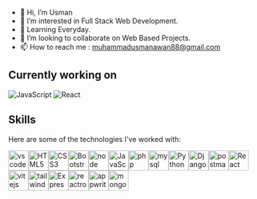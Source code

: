 - 👋 Hi, I’m Usman
- 👀 I’m interested in Full Stack Web Development.
- 🌱 Learning Everyday.
- 💞️ I’m looking to collaborate on Web Based Projects.
- 📫 How to reach me : muhammadusmanawan88@gmail.com

## Currently working on

![JavaScript](https://img.shields.io/badge/JavaScript-F7DF1E?style=for-the-badge&logo=javascript&logoColor=black)
![React](https://img.shields.io/badge/React-20232A?style=for-the-badge&logo=react&logoColor=61DAFB)


## Skills
Here are some of the technologies I've worked with:
<div style="display: flex; flex-wrap: wrap;">
  <img src="https://cdn.jsdelivr.net/gh/devicons/devicon@6910f0503efdd315c8f9b858234310c06e04d9c0/icons/vscode/vscode-original.svg" alt="vscode" width="40" height="40" />
  <img src="https://cdn.jsdelivr.net/gh/devicons/devicon/icons/html5/html5-original.svg" alt="HTML5" width="40" height="40" />
  <img src="https://cdn.jsdelivr.net/gh/devicons/devicon/icons/css3/css3-original.svg" alt="CSS3" width="40" height="40" />
  <img src="https://cdn.jsdelivr.net/gh/devicons/devicon@6910f0503efdd315c8f9b858234310c06e04d9c0/icons/bootstrap/bootstrap-original.svg" alt="Bootstrap" width="40" height="40" />
  <img src="https://cdn.jsdelivr.net/gh/devicons/devicon@6910f0503efdd315c8f9b858234310c06e04d9c0/icons/nodejs/nodejs-original.svg" alt="node" width="40" height="40" />
  <img src="https://cdn.jsdelivr.net/gh/devicons/devicon/icons/javascript/javascript-original.svg" alt="JavaScript" width="40" height="40" />
  <img src="https://cdn.jsdelivr.net/gh/devicons/devicon@6910f0503efdd315c8f9b858234310c06e04d9c0/icons/php/php-original.svg" alt="php" width="40" height="40" />
  <img src="https://cdn.jsdelivr.net/gh/devicons/devicon@6910f0503efdd315c8f9b858234310c06e04d9c0/icons/mysql/mysql-original-wordmark.svg" alt="mysql" width="40" height="40" />
  <img src="https://cdn.jsdelivr.net/gh/devicons/devicon/icons/python/python-original.svg" alt="Python" width="40" height="40" />
  <img src="https://cdn.jsdelivr.net/gh/devicons/devicon@6910f0503efdd315c8f9b858234310c06e04d9c0/icons/django/django-plain.svg" alt="Djangorest" width="40" height="40" />
  <img src="https://cdn.jsdelivr.net/gh/devicons/devicon@6910f0503efdd315c8f9b858234310c06e04d9c0/icons/postman/postman-original.svg" alt="postman" width="40" height="40" />
  <img src="https://cdn.jsdelivr.net/gh/devicons/devicon/icons/react/react-original.svg" alt="React" width="40" height="40"/>
  <img src="https://cdn.jsdelivr.net/gh/devicons/devicon@6910f0503efdd315c8f9b858234310c06e04d9c0/icons/vitejs/vitejs-original.svg" alt="vitejs" width="40" height="40"/>
  <img src="https://cdn.jsdelivr.net/gh/devicons/devicon@6910f0503efdd315c8f9b858234310c06e04d9c0/icons/tailwindcss/tailwindcss-original.svg" alt="tailwindcss" width="40" height="40"/>
  <img src="https://cdn.jsdelivr.net/gh/devicons/devicon@6910f0503efdd315c8f9b858234310c06e04d9c0/icons/express/express-original.svg" alt="Express" width="40" height="40"/>
  <img src="https://cdn.jsdelivr.net/gh/devicons/devicon@6910f0503efdd315c8f9b858234310c06e04d9c0/icons/reactrouter/reactrouter-original.svg" alt="reactrouter" width="40" height="40"/>
  <img src="https://cdn.jsdelivr.net/gh/devicons/devicon@v2.16.0/icons/appwrite/appwrite-original.svg" alt="appwrite" width="40" height="40"/>
  <img src="https://cdn.jsdelivr.net/gh/devicons/devicon@6910f0503efdd315c8f9b858234310c06e04d9c0/icons/mongodb/mongodb-original-wordmark.svg" alt="mongodb" width="40" height="40"/>
</div>

        

<!---
iAmUsmanAwan/iAmUsmanAwan is a ✨ special ✨ repository because its `README.md` (this file) appears on your GitHub profile.
You can click the Preview link to take a look at your changes.
--->
